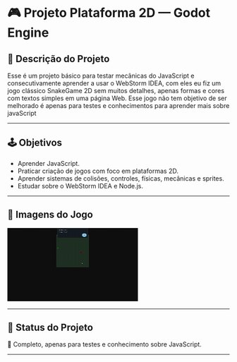 # 🎮 Projeto Plataforma 2D — Godot Engine

## 📝 Descrição do Projeto

Esse é um projeto básico para testar mecânicas do JavaScript e consecutivamente aprender a usar o WebStorm IDEA, com eles eu fiz um jogo clássico SnakeGame 2D sem muitos detalhes, apenas formas e cores com textos simples em uma página Web. Esse jogo não tem objetivo de ser melhorado é apenas para testes e conhecimentos para aprender mais sobre javaScript

---

## 🕹️ Objetivos

- Aprender JavaScript.
- Praticar criação de jogos com foco em plataformas 2D.
- Aprender sistemas de colisões, controles, físicas, mecânicas e sprites.
- Estudar sobre o WebStorm IDEA e Node.js.

---

## 📸 Imagens do Jogo

![imagem2](imagens/animacao.gif)

---

## 🚧 Status do Projeto

🔧 Completo, apenas para testes e conhecimento sobre JavaScript.

---

